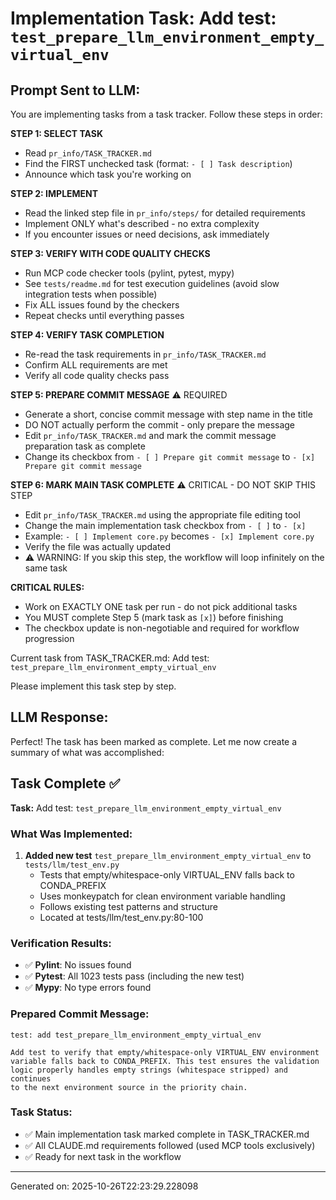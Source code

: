 # Implementation Task: Add test: `test_prepare_llm_environment_empty_virtual_env`

## Prompt Sent to LLM:
You are implementing tasks from a task tracker. Follow these steps in order:

**STEP 1: SELECT TASK**
- Read `pr_info/TASK_TRACKER.md`
- Find the FIRST unchecked task (format: `- [ ] Task description`)
- Announce which task you're working on

**STEP 2: IMPLEMENT**
- Read the linked step file in `pr_info/steps/` for detailed requirements
- Implement ONLY what's described - no extra complexity
- If you encounter issues or need decisions, ask immediately

**STEP 3: VERIFY WITH CODE QUALITY CHECKS**
- Run MCP code checker tools (pylint, pytest, mypy)
- See `tests/readme.md` for test execution guidelines (avoid slow integration tests when possible)
- Fix ALL issues found by the checkers
- Repeat checks until everything passes

**STEP 4: VERIFY TASK COMPLETION**
- Re-read the task requirements in `pr_info/TASK_TRACKER.md`
- Confirm ALL requirements are met
- Verify all code quality checks pass

**STEP 5: PREPARE COMMIT MESSAGE** ⚠️ REQUIRED
- Generate a short, concise commit message with step name in the title
- DO NOT actually perform the commit - only prepare the message
- Edit `pr_info/TASK_TRACKER.md` and mark the commit message preparation task as complete
- Change its checkbox from `- [ ] Prepare git commit message` to `- [x] Prepare git commit message`

**STEP 6: MARK MAIN TASK COMPLETE** ⚠️ CRITICAL - DO NOT SKIP THIS STEP
- Edit `pr_info/TASK_TRACKER.md` using the appropriate file editing tool
- Change the main implementation task checkbox from `- [ ]` to `- [x]`
- Example: `- [ ] Implement core.py` becomes `- [x] Implement core.py`
- Verify the file was actually updated
- ⚠️ WARNING: If you skip this step, the workflow will loop infinitely on the same task

**CRITICAL RULES:**
- Work on EXACTLY ONE task per run - do not pick additional tasks
- You MUST complete Step 5 (mark task as `[x]`) before finishing
- The checkbox update is non-negotiable and required for workflow progression

Current task from TASK_TRACKER.md: Add test: `test_prepare_llm_environment_empty_virtual_env`

Please implement this task step by step.

## LLM Response:
Perfect! The task has been marked as complete. Let me now create a summary of what was accomplished:

## Task Complete ✅

**Task:** Add test: `test_prepare_llm_environment_empty_virtual_env`

### What Was Implemented:
1. **Added new test** `test_prepare_llm_environment_empty_virtual_env` to `tests/llm/test_env.py`
   - Tests that empty/whitespace-only VIRTUAL_ENV falls back to CONDA_PREFIX
   - Uses monkeypatch for clean environment variable handling
   - Follows existing test patterns and structure
   - Located at tests/llm/test_env.py:80-100

### Verification Results:
- ✅ **Pylint**: No issues found
- ✅ **Pytest**: All 1023 tests pass (including the new test)
- ✅ **Mypy**: No type errors found

### Prepared Commit Message:
```
test: add test_prepare_llm_environment_empty_virtual_env

Add test to verify that empty/whitespace-only VIRTUAL_ENV environment
variable falls back to CONDA_PREFIX. This test ensures the validation
logic properly handles empty strings (whitespace stripped) and continues
to the next environment source in the priority chain.
```

### Task Status:
- ✅ Main implementation task marked complete in TASK_TRACKER.md
- ✅ All CLAUDE.md requirements followed (used MCP tools exclusively)
- ✅ Ready for next task in the workflow

---
Generated on: 2025-10-26T22:23:29.228098